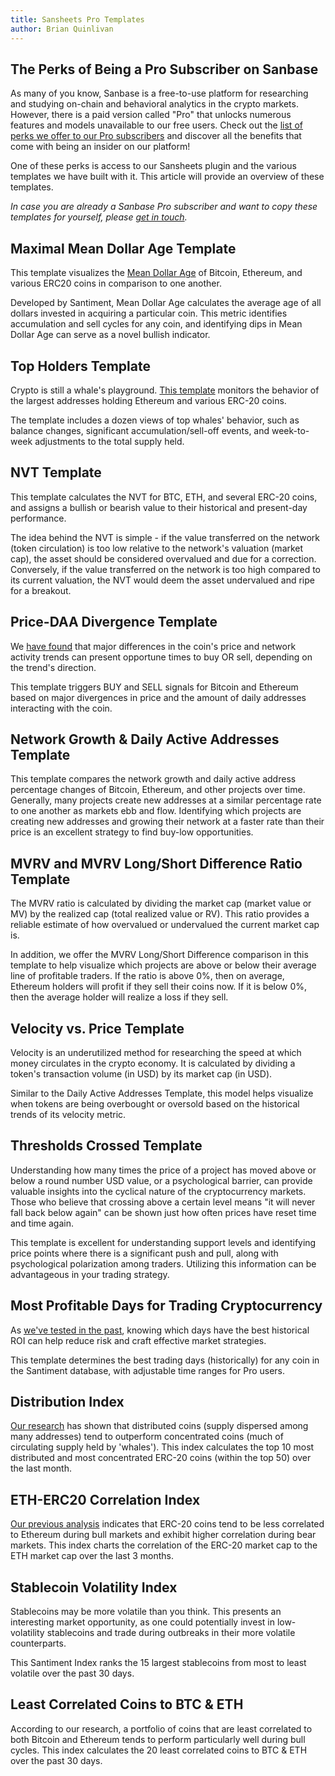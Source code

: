 ```yaml
---
title: Sansheets Pro Templates
author: Brian Quinlivan
---
```


## The Perks of Being a Pro Subscriber on Sanbase

As many of you know, Sanbase is a free-to-use platform for researching and studying on-chain and behavioral analytics in the crypto markets. However, there is a paid version called "Pro" that unlocks numerous features and models unavailable to our free users. Check out the [list of perks we offer to our Pro subscribers](https://app.santiment.net/pricing) and discover all the benefits that come with being an insider on our platform!

One of these perks is access to our Sansheets plugin and the various templates we have built with it. This article will provide an overview of these templates.

_In case you are already a Sanbase Pro subscriber and want to copy these templates for yourself, please [get in touch](mailto:support@santiment.net)._

## Maximal Mean Dollar Age Template

This template visualizes the [Mean Dollar Age](https://insights.santiment.net/read/%F0%9F%93%A2-mean-age-653/) of Bitcoin, Ethereum, and various ERC20 coins in comparison to one another.

Developed by Santiment, Mean Dollar Age calculates the average age of all dollars invested in acquiring a particular coin. This metric identifies accumulation and sell cycles for any coin, and identifying dips in Mean Dollar Age can serve as a novel bullish indicator.

## Top Holders Template

Crypto is still a whale's playground. [This template](https://insights.santiment.net/read/top-token-holders-and-their-role-as-leading-indicators-5618) monitors the behavior of the largest addresses holding Ethereum and various ERC-20 coins.

The template includes a dozen views of top whales' behavior, such as balance changes, significant accumulation/sell-off events, and week-to-week adjustments to the total supply held.

## NVT Template

This template calculates the NVT for BTC, ETH, and several ERC-20 coins, and assigns a bullish or bearish value to their historical and present-day performance.

The idea behind the NVT is simple - if the value transferred on the network (token circulation) is too low relative to the network's valuation (market cap), the asset should be considered overvalued and due for a correction. Conversely, if the value transferred on the network is too high compared to its current valuation, the NVT would deem the asset undervalued and ripe for a breakout.

## Price-DAA Divergence Template

We [have found](https://insights.santiment.net/read/price---daily-addresses-divergence%3A-%0Aa-primer-on-on-chain-trading-strategies-2222) that major differences in the coin's price and network activity trends can present opportune times to buy OR sell, depending on the trend's direction.

This template triggers BUY and SELL signals for Bitcoin and Ethereum based on major divergences in price and the amount of daily addresses interacting with the coin.

## Network Growth & Daily Active Addresses Template

This template compares the network growth and daily active address percentage changes of Bitcoin, Ethereum, and other projects over time. Generally, many projects create new addresses at a similar percentage rate to one another as markets ebb and flow. Identifying which projects are creating new addresses and growing their network at a faster rate than their price is an excellent strategy to find buy-low opportunities.

## MVRV and MVRV Long/Short Difference Ratio Template

The MVRV ratio is calculated by dividing the market cap (market value or MV) by the realized cap (total realized value or RV). This ratio provides a reliable estimate of how overvalued or undervalued the current market cap is.

In addition, we offer the MVRV Long/Short Difference comparison in this template to help visualize which projects are above or below their average line of profitable traders. If the ratio is above 0%, then on average, Ethereum holders will profit if they sell their coins now. If it is below 0%, then the average holder will realize a loss if they sell.

## Velocity vs. Price Template

Velocity is an underutilized method for researching the speed at which money circulates in the crypto economy. It is calculated by dividing a token's transaction volume (in USD) by its market cap (in USD).

Similar to the Daily Active Addresses Template, this model helps visualize when tokens are being overbought or oversold based on the historical trends of its velocity metric.

## Thresholds Crossed Template

Understanding how many times the price of a project has moved above or below a round number USD value, or a psychological barrier, can provide valuable insights into the cyclical nature of the cryptocurrency markets. Those who believe that crossing above a certain level means "it will never fall back below again" can be shown just how often prices have reset time and time again.

This template is excellent for understanding support levels and identifying price points where there is a significant push and pull, along with psychological polarization among traders. Utilizing this information can be advantageous in your trading strategy.

## Most Profitable Days for Trading Cryptocurrency

As [we've tested in the past](https://insights.santiment.net/read/backtesting-the-week%3A-which-days-are-best-for-trading-crypto%3F-1139), knowing which days have the best historical ROI can help reduce risk and craft effective market strategies.

This template determines the best trading days (historically) for any coin in the Santiment database, with adjustable time ranges for Pro users.

## Distribution Index

[Our research](https://insights.santiment.net/read/314) has shown that distributed coins (supply dispersed among many addresses) tend to outperform concentrated coins (much of circulating supply held by 'whales'). This index calculates the top 10 most distributed and most concentrated ERC-20 coins (within the top 50) over the last month.

## ETH-ERC20 Correlation Index

[Our previous analysis](https://medium.com/santiment/eth-vs-erc-20-a-tale-of-two-market-caps-94b2aca58e5e) indicates that ERC-20 coins tend to be less correlated to Ethereum during bull markets and exhibit higher correlation during bear markets. This index charts the correlation of the ERC-20 market cap to the ETH market cap over the last 3 months.

## Stablecoin Volatility Index

Stablecoins may be more volatile than you think. This presents an interesting market opportunity, as one could potentially invest in low-volatility stablecoins and trade during outbreaks in their more volatile counterparts.

This Santiment Index ranks the 15 largest stablecoins from most to least volatile over the past 30 days.

## Least Correlated Coins to BTC & ETH

According to our research, a portfolio of coins that are least correlated to both Bitcoin and Ethereum tends to perform particularly well during bull cycles. This index calculates the 20 least correlated coins to BTC & ETH over the past 30 days.

